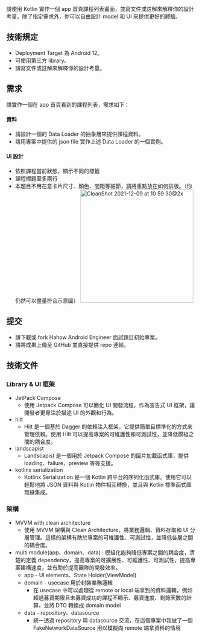 請使用 Kotlin 實作一個 app 首頁課程列表畫面，並寫文件或註解來解釋你的設計考量。除了指定需求外，你可以自由設計 model 和 UI 來提供更好的體驗。

## 技術規定

- Deployment Target 為 Android 12。
- 可使用第三方 library。
- 請寫文件或註解來解釋你的設計考量。

## 需求

請實作一個在 app 首頁看到的課程列表，需求如下：

#### 資料

- 請設計一個的 Data Loader 的抽象層來提供課程資料。
- 請用專案中提供的 json file 實作上述 Data Loader 的一個實例。

#### UI 設計

- 依照課程當前狀態，顯示不同的標籤
- 課程標題至多兩行
- 本題目不用在意卡片尺寸、顏色、間距等細節，請將重點放在如何排版。（你仍然可以盡量符合示意圖）
  <img width="300" alt="CleanShot 2021-12-09 at 10 59 30@2x" src="https://user-images.githubusercontent.com/76472179/145350022-b4624fe0-2612-4fdb-950c-da6898ca4166.png">

## 提交

- 請下載或 fork Hahow Android Engineer 面試題目初始專案。
- 請將成果上傳至 GitHub 並直接提供 repo 連結。

## 技術文件

### Library & UI 框架

- JetPack Compose
    - 使用 Jetpack Compose 可以簡化 UI 開發流程，作為宣告式 UI 框架，讓開發者更專注於描述 UI 的外觀和行為。
- hilt
    - Hilt 是一個基於 Dagger 的依賴注入框架，它提供簡單且標準化的方式來管理依賴。使用 Hilt 可以提高專案的可維護性和可測試性，並降低模組之間的耦合度。
- landscapist
    - Landscapist 是一個用於 Jetpack Compose 的圖片加載函式庫，提供 loading、failure、preview 等等支援。
- kotlinx serialization
    - Kotlinx Serialization 是一個 Kotlin 跨平台的序列化函式庫。使用它可以輕鬆地將 JSON 資料與 Kotlin 物件相互轉換，並且與 Kotlin
      標準函式庫無縫集成。

### 架構

- MVVM with clean architecture
    - 使用 MVVM 架構與 Clean Architecture，將業務邏輯、資料存取和 UI 分層管理。這樣的架構有助於專案的可維護性、可測試性，並降低各層之間的耦合度。
- multi module(app、domain、data) : 模組化能夠降低專案之間的耦合度，清楚的定義
  dependency，提高專案的可擴展性、可維護性、可測試性，提高專案建構速度，並有助於提高團隊的開發效率。
    - app - UI elements、State Holder(ViewModel)
    - domain - usecase 用於封裝業務邏輯
        - 在 usecase 中可以處理從 remote or local 端拿到的資料邏輯，例如超過募資期限且未募資成功的課程不顯示、募資進度、剩餘天數的計算，並將 DTO 轉換成
          domain model
    - data - repository、datasource
        - 統一透過 repository 與 datasource 交流，在這個專案中我做了一個 FakeNetworkDataSource 用以模擬向 remote 端拿資料的情境

